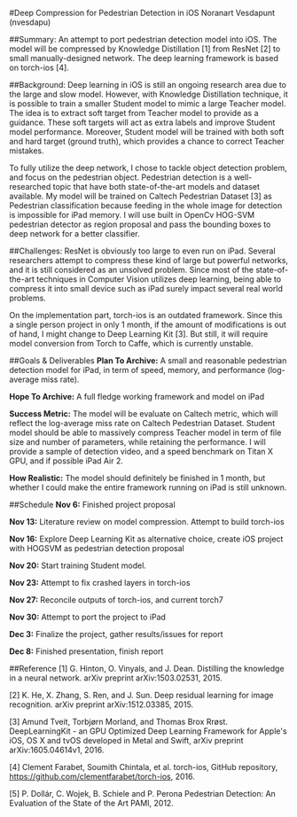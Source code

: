 #Deep Compression for Pedestrian Detection in iOS
Noranart Vesdapunt (nvesdapu)

##Summary:
An attempt to port pedestrian detection model into iOS. The model will be compressed by Knowledge Distillation [1] from ResNet [2] to small manually-designed network. The deep learning framework is based on torch-ios [4].

##Background:
Deep learning in iOS is still an ongoing research area due to the large and slow model. However, with Knowledge Distillation technique, it is possible to train a smaller Student model to mimic a large Teacher model. The idea is to extract soft target from Teacher model to provide as a guidance. These soft targets will act as extra labels and improve Student model performance. Moreover, Student model will be trained with both soft and hard target (ground truth), which provides a chance to correct Teacher mistakes. 

To fully utilize the deep network, I chose to tackle object detection problem, and focus on the pedestrian object. Pedestrian detection is a well-researched topic that have both state-of-the-art models and dataset available. My model will be trained on Caltech Pedestrian Dataset [3] as Pedestrian classification because feeding in the whole image for detection is impossible for iPad memory. I will use built in OpenCv HOG-SVM pedestrian detector as region proposal and pass the bounding boxes to deep network for a better classifier.

##Challenges:
ResNet is obviously too large to even run on iPad. Several researchers attempt to compress these kind of large but powerful networks, and it is still considered as an unsolved problem. Since most of the state-of-the-art techniques in Computer Vision utilizes deep learning, being able to compress it into small device such as iPad surely impact several real world problems.

On the implementation part, torch-ios is an outdated framework. Since this a single person project in only 1 month, if the amount of modifications is out of hand, I might change to Deep Learning Kit [3]. But still, it will require model conversion from Torch to Caffe, which is currently unstable.

##Goals & Deliverables
**Plan To Archive:** A small and reasonable pedestrian detection model for iPad, in term of speed, memory, and performance (log-average miss rate).

**Hope To Archive:** A full fledge working framework and model on iPad

**Success Metric:** The model will be evaluate on Caltech metric, which will reflect the log-average miss rate on Caltech Pedestrian Dataset. Student model should be able to massively compress Teacher model in term of file size and number of parameters, while retaining the performance. I will provide a sample of detection video, and a speed benchmark on Titan X GPU, and if possible iPad Air 2.

**How Realistic:** The model should definitely be finished in 1 month, but whether I could make the entire framework running on iPad is still unknown.

##Schedule
**Nov 6:** Finished project proposal

**Nov 13:** Literature review on model compression. Attempt to build torch-ios

**Nov 16:** Explore Deep Learning Kit	as alternative choice, create iOS project with HOGSVM as pedestrian detection proposal

**Nov 20:** Start training Student model.

**Nov 23:** Attempt to fix crashed layers in torch-ios

**Nov 27:** Reconcile outputs of torch-ios, and current torch7

**Nov 30:** Attempt to port the project to iPad

**Dec 3:** Finalize the project, gather results/issues for report

**Dec 8:** Finished presentation, finish report

##Reference
[1] G. Hinton, O. Vinyals, and J. Dean. Distilling the knowledge in a neural network. arXiv preprint arXiv:1503.02531, 2015.

[2] K. He, X. Zhang, S. Ren, and J. Sun.  Deep residual learning for image recognition. arXiv preprint arXiv:1512.03385, 2015.

[3] Amund Tveit, Torbjørn Morland, and Thomas Brox Rrøst. DeepLearningKit - an GPU Optimized Deep Learning Framework for Apple's iOS, OS X and tvOS developed in Metal and Swift, arXiv preprint arXiv:1605.04614v1, 2016.

[4] Clement Farabet, Soumith Chintala, et al. torch-ios, GitHub repository, https://github.com/clementfarabet/torch-ios, 2016.

[5] P. Dollár, C. Wojek, B. Schiele and P. Perona Pedestrian Detection: An Evaluation of the State of the Art PAMI, 2012.
